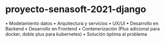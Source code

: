 # proyecto-senasoft-2021-django

• Modelamiento datos
• Arquitectura y servicios
• UX/UI
• Desarrollo en Backend
• Desarrollo en Frontend
• Contenerización (Plus adicional para docker, doble plus para kubernetes)
• Solución óptima al problema